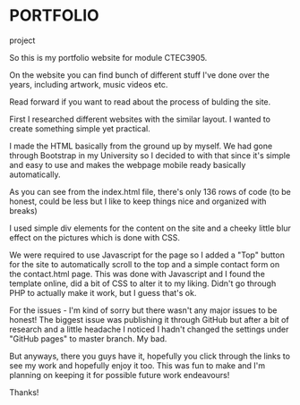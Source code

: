 # PORTFOLIO
project

So this is my portfolio website for module CTEC3905.

On the website you can find bunch of different stuff I've done over the years, including artwork, music videos etc.

Read forward if you want to read about the process of bulding the site.

First I researched different websites with the similar layout. I wanted to create something simple yet practical.

I made the HTML basically from the ground up by myself. We had gone through Bootstrap in my University so I decided to with that since it's simple and easy to use and makes the webpage mobile ready basically automatically. 

As you can see from the index.html file, there's only 136 rows of code (to be honest, could be less but I like to keep things nice and organized with breaks)

I used simple div elements for the content on the site and a cheeky little blur effect on the pictures which is done with CSS.

We were required to use Javascript for the page so I added a "Top" button for the site to automatically scroll to the top and a simple contact form on the contact.html page. This was done with Javascript and I found the template online, did a bit of CSS to alter it to my liking. Didn't go through PHP to actually make it work, but I guess that's ok. 

For the issues - I'm kind of sorry but there wasn't any major issues to be honest! The biggest issue was publishing it through GitHub but after a bit of research and a little headache I noticed I hadn't changed the settings under "GitHub pages" to master branch. My bad.

But anyways, there you guys have it, hopefully you click through the links to see my work and hopefully enjoy it too. This was fun to make and I'm planning on keeping it for possible future work endeavours!

Thanks!
